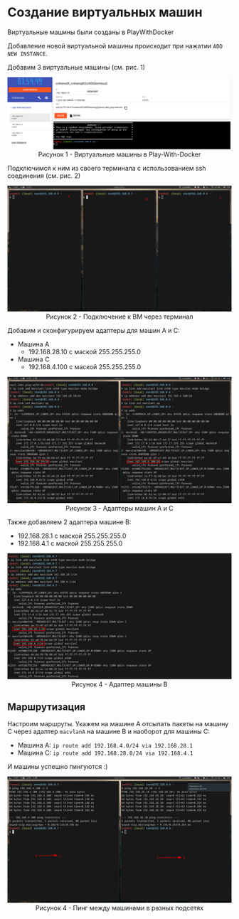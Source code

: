 # Создание виртуальных машин

Виртуальные машины были созданы в PlayWithDocker

Добавление новой виртуальной машины происходит при нажатии `ADD NEW INSTANCE`.

Добавим 3 виртуальные машины (см. рис. 1)

<p align="center">
<img src="images/playwithdocker.png">
Рисунок 1 - Виртуальные машины в Play-With-Docker
</p>

Подключимся к ним из своего терминала с использованием ssh соединения (см. рис. 2)

<p align="center">
<img src="images/vmsinterm.png">
Рисунок 2 - Подключение к ВМ через терминал
</p>

Добавим и сконфигурируем адаптеры для машин A и C:
    
* Машина A
    * 192.168.28.10 с маской 255.255.255.0
* Машина C
    * 192.168.4.100 с маской 255.255.255.0

<p align="center">
<img src="images/enabledAdaptersAC.png">
Рисунок 3 - Адаптеры машин A и C
</p>


Также добавляем 2 адаптера машине B:

* 192.168.28.1 с маской 255.255.255.0
* 192.168.4.1 с маской 255.255.255.0

<p align="center">
<img src="images/enabledAdapterB.png">
Рисунок 4 - Адаптер машины B
</p>

## Маршрутизация

Настроим маршруты. Укажем на машине A отсылать пакеты на машину C через адаптер `macvlanA` на машине B и наоборот для машины C:
* Машина A: `ip route add 192.168.4.0/24 via 192.168.28.1`
* Машина C: `ip route add 192.168.28.0/24 via 192.168.4.1`

И машины успешно пингуются :)

<p align="center">
<img src="images/pingSubnetworks.png">
Рисунок 4 - Пинг между машинами в разных подсетях
</p>